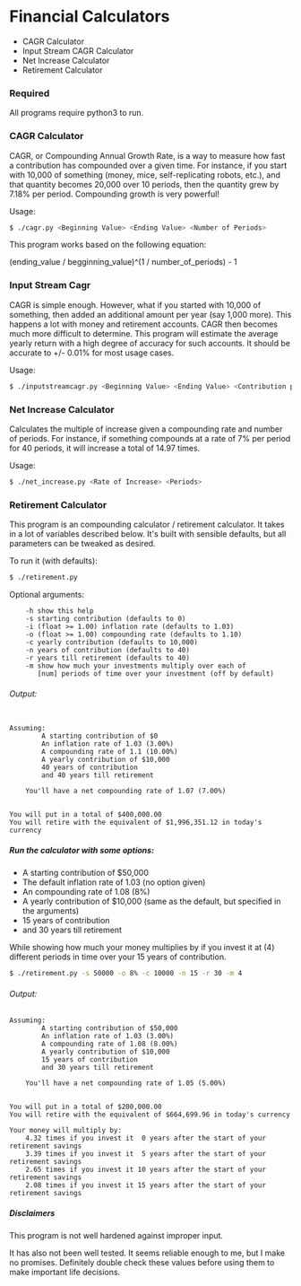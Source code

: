 # Financial Calculators

 * CAGR Calculator
 * Input Stream CAGR Calculator
 * Net Increase Calculator
 * Retirement Calculator

### Required

All programs require python3 to run.

### CAGR Calculator

CAGR, or Compounding Annual Growth Rate, is a way to measure how fast
a contribution has compounded over a given time. For instance, if you
start with 10,000 of something (money, mice, self-replicating robots,
etc.), and that quantity becomes 20,000 over 10 periods, then the quantity
grew by 7.18% per period. Compounding growth is very powerful!

Usage:

```bash
$ ./cagr.py <Beginning Value> <Ending Value> <Number of Periods>
```

This program works based on the following equation:

(ending\_value / begginning\_value)^(1 / number\_of\_periods) - 1

### Input Stream Cagr

CAGR is simple enough. However, what if you started with 10,000 of something,
then added an additional amount per year (say 1,000 more). This happens a lot
with money and retirement accounts. CAGR then becomes much more difficult to
determine. This program will estimate the average yearly return with a high
degree of accuracy for such accounts. It should be accurate to +/- 0.01% for
most usage cases.

Usage:

```bash
$ ./inputstreamcagr.py <Beginning Value> <Ending Value> <Contribution per period> <Number of Periods>
```

### Net Increase Calculator

Calculates the multiple of increase given a compounding rate and number of
periods. For instance, if something compounds at a rate of 7% per period for
40 periods, it will increase a total of 14.97 times.

Usage:
```bash
$ ./net_increase.py <Rate of Increase> <Periods>
```

### Retirement Calculator

This program is an compounding calculator / retirement calculator. It takes in
a lot of variables described below. It's built with sensible defaults, but all
parameters can be tweaked as desired.

To run it (with defaults):

```bash
$ ./retirement.py
```

Optional arguments:
```
    -h show this help
    -s starting contribution (defaults to 0)
    -i (float >= 1.00) inflation rate (defaults to 1.03)
    -o (float >= 1.00) compounding rate (defaults to 1.10)
    -c yearly contribution (defaults to 10,000)
    -n years of contribution (defaults to 40)
    -r years till retirement (defaults to 40)
    -m show how much your investments multiply over each of
       [num] periods of time over your investment (off by default)
```

###### Output:
```

Assuming:
        A starting contribution of $0
        An inflation rate of 1.03 (3.00%)
        A compounding rate of 1.1 (10.00%)
        A yearly contribution of $10,000
        40 years of contribution
        and 40 years till retirement

    You'll have a net compounding rate of 1.07 (7.00%)


You will put in a total of $400,000.00
You will retire with the equivalent of $1,996,351.12 in today's currency

```

##### Run the calculator with some options:

* A starting contribution of $50,000
* The default inflation rate of 1.03 (no option given)
* An compounding rate of 1.08 (8%)
* A yearly contribution of $10,000 (same as the default, but specified in the arguments)
* 15 years of contribution
* and 30 years till retirement

While showing how much your money multiplies by if you invest it
at (4) different periods in time over your 15 years of contribution.

```bash
$ ./retirement.py -s 50000 -o 8% -c 10000 -n 15 -r 30 -m 4
```
###### Output:
```
Assuming:
        A starting contribution of $50,000
        An inflation rate of 1.03 (3.00%)
        A compounding rate of 1.08 (8.00%)
        A yearly contribution of $10,000
        15 years of contribution
        and 30 years till retirement

    You'll have a net compounding rate of 1.05 (5.00%)


You will put in a total of $200,000.00
You will retire with the equivalent of $664,699.96 in today's currency

Your money will multiply by:
    4.32 times if you invest it  0 years after the start of your retirement savings
    3.39 times if you invest it  5 years after the start of your retirement savings
    2.65 times if you invest it 10 years after the start of your retirement savings
    2.08 times if you invest it 15 years after the start of your retirement savings

```

##### Disclaimers
This program is not well hardened against improper input.

It has also not been well tested. It seems reliable enough to me, but I make
no promises. Definitely double check these values before using them to make
important life decisions.
